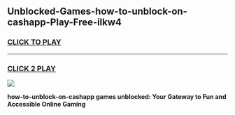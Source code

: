 
## Unblocked-Games-how-to-unblock-on-cashapp-Play-Free-ilkw4
<h3>
<a href="https://premium76.site?title=how-to-unblock-on-cashapp&ref=23A">CLICK TO PLAY</a></h3>
<hr>

<h3>
<a href="https://premium76.site?title=how-to-unblock-on-cashapp&ref=23A">CLICK 2 PLAY</a>
  
</h3>

<a href="https://premium76.site?title=how-to-unblock-on-cashapp&ref=23A"><img src="https://clearcache.store/games.png"></a>


**how-to-unblock-on-cashapp games unblocked: Your Gateway to Fun and Accessible Online Gaming**
